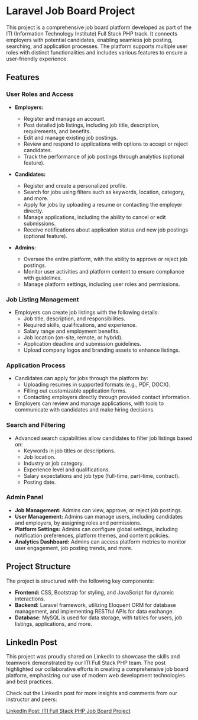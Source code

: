 
# Laravel Job Board Project

This project is a comprehensive job board platform developed as part of the ITI (Information Technology Institute) Full Stack PHP track. It connects employers with potential candidates, enabling seamless job posting, searching, and application processes. The platform supports multiple user roles with distinct functionalities and includes various features to ensure a user-friendly experience.

## Features

### User Roles and Access

- **Employers:**
  - Register and manage an account.
  - Post detailed job listings, including job title, description, requirements, and benefits.
  - Edit and manage existing job postings.
  - Review and respond to applications with options to accept or reject candidates.
  - Track the performance of job postings through analytics (optional feature).

- **Candidates:**
  - Register and create a personalized profile.
  - Search for jobs using filters such as keywords, location, category, and more.
  - Apply for jobs by uploading a resume or contacting the employer directly.
  - Manage applications, including the ability to cancel or edit submissions.
  - Receive notifications about application status and new job postings (optional feature).

- **Admins:**
  - Oversee the entire platform, with the ability to approve or reject job postings.
  - Monitor user activities and platform content to ensure compliance with guidelines.
  - Manage platform settings, including user roles and permissions.

### Job Listing Management

- Employers can create job listings with the following details:
  - Job title, description, and responsibilities.
  - Required skills, qualifications, and experience.
  - Salary range and employment benefits.
  - Job location (on-site, remote, or hybrid).
  - Application deadline and submission guidelines.
  - Upload company logos and branding assets to enhance listings.

### Application Process

- Candidates can apply for jobs through the platform by:
  - Uploading resumes in supported formats (e.g., PDF, DOCX).
  - Filling out customizable application forms.
  - Contacting employers directly through provided contact information.
- Employers can review and manage applications, with tools to communicate with candidates and make hiring decisions.

### Search and Filtering

- Advanced search capabilities allow candidates to filter job listings based on:
  - Keywords in job titles or descriptions.
  - Job location.
  - Industry or job category.
  - Experience level and qualifications.
  - Salary expectations and job type (full-time, part-time, contract).
  - Posting date.

### Admin Panel

- **Job Management:** Admins can view, approve, or reject job postings.
- **User Management:** Admins can manage users, including candidates and employers, by assigning roles and permissions.
- **Platform Settings:** Admins can configure global settings, including notification preferences, platform themes, and content policies.
- **Analytics Dashboard:** Admins can access platform metrics to monitor user engagement, job posting trends, and more.


## Project Structure

The project is structured with the following key components:

- **Frontend:** CSS, Bootstrap for styling, and JavaScript for dynamic interactions.
- **Backend:** Laravel framework, utilizing Eloquent ORM for database management, and implementing RESTful APIs for data exchange.
- **Database:** MySQL is used for data storage, with tables for users, job listings, applications, and more.

## LinkedIn Post

This project was proudly shared on LinkedIn to showcase the skills and teamwork demonstrated by our ITI Full Stack PHP team. The post highlighted our collaborative efforts in creating a comprehensive job board platform, emphasizing our use of modern web development technologies and best practices.

Check out the LinkedIn post for more insights and comments from our instructor and peers:

[LinkedIn Post: ITI Full Stack PHP Job Board Project]([https://www.linkedin.com/in/amira-username/posts/project-job-board-ITI-fullstack-php](https://www.linkedin.com/posts/amera-alaa_webdevelopment-laravel-frontend-activity-7234569906443190273-P7d9?utm_source=share&utm_medium=member_desktop))


